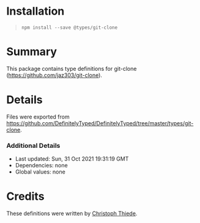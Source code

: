 # Installation
> `npm install --save @types/git-clone`

# Summary
This package contains type definitions for git-clone (https://github.com/jaz303/git-clone).

# Details
Files were exported from https://github.com/DefinitelyTyped/DefinitelyTyped/tree/master/types/git-clone.

### Additional Details
 * Last updated: Sun, 31 Oct 2021 19:31:19 GMT
 * Dependencies: none
 * Global values: none

# Credits
These definitions were written by [Christoph Thiede](https://github.com/DefinitelyTyped).
